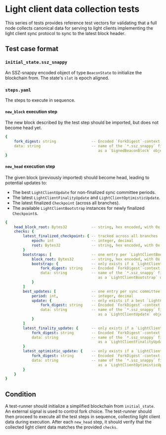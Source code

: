 # Light client data collection tests

This series of tests provides reference test vectors for validating that a full node collects canonical data for serving to light clients implementing the light client sync protocol to sync to the latest block header.

## Test case format

### `initial_state.ssz_snappy`

An SSZ-snappy encoded object of type `BeaconState` to initialize the blockchain from. The state's `slot` is epoch aligned.

### `steps.yaml`

The steps to execute in sequence.

#### `new_block` execution step

The new block described by the test step should be imported, but does not become head yet.

```yaml
{
    fork_digest: string                -- Encoded `ForkDigest`-context of `block`
    data: string                       -- name of the `*.ssz_snappy` file to load
                                          as a `SignedBeaconBlock` object
}
```

#### `new_head` execution step

The given block (previously imported) should become head, leading to potential updates to:

- The best `LightClientUpdate` for non-finalized sync committee periods.
- The latest `LightClientFinalityUpdate` and `LightClientOptimisticUpdate`.
- The latest finalized `Checkpoint` (across all branches).
- The available `LightClientBootstrap` instances for newly finalized `Checkpoint`s.

```yaml
{
    head_block_root: Bytes32           -- string, hex encoded, with 0x prefix
    checks: {
        latest_finalized_checkpoint: { -- tracked across all branches
            epoch: int                 -- integer, decimal
            root: Bytes32              -- string, hex encoded, with 0x prefix
        }
        bootstraps: [                  -- one entry per `LightClientBootstrap`
            block_root: Bytes32        -- string, hex encoded, with 0x prefix
            bootstrap: {               -- only exists if a `LightClientBootstrap` is available
                fork_digest: string    -- Encoded `ForkDigest`-context of `data`
                data: string           -- name of the `*.ssz_snappy` file to load
                                          as a `LightClientBootstrap` object
            }
        ]
        best_updates: [                -- one entry per sync committee period
            period: int,               -- integer, decimal
            update: {                  -- only exists if a best `LightClientUpdate` is available
                fork_digest: string    -- Encoded `ForkDigest`-context of `data`
                data: string           -- name of the `*.ssz_snappy` file to load
                                          as a `LightClientUpdate` object
            }
        ]
        latest_finality_update: {      -- only exists if a `LightClientFinalityUpdate` is available
            fork_digest: string        -- Encoded `ForkDigest`-context of `data`
            data: string               -- name of the `*.ssz_snappy` file to load
                                          as a `LightClientFinalityUpdate` object
        }
        latest_optimistic_update: {    -- only exists if a `LightClientOptimisticUpdate` is available
            fork_digest: string        -- Encoded `ForkDigest`-context of `data`
            data: string               -- name of the `*.ssz_snappy` file to load
                                          as a `LightClientOptimisticUpdate` object
        }
    }
}
```

## Condition

A test-runner should initialize a simplified blockchain from `initial_state`. An external signal is used to control fork choice. The test-runner should then proceed to execute all the test steps in sequence, collecting light client data during execution. After each `new_head` step, it should verify that the collected light client data matches the provided `checks`.
